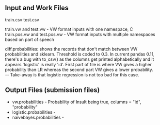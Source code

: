 Input and Work Files
-----------------------
  train.csv
  test.csv
  
  train.vw and test.vw - VW format inputs with one namespace, C
  train.pos.vw and test.pos.vw - VW format inputs with multiple namespaces based on part of speech

  diff.probabilities: shows the records that don't match between VW probabilities and sklearn. Threshold is coded to 0.3. In current pandas 0.11, there's a bug with to_csv() as the columns get printed alphabetically and it appears 'logistic' is really 'id'. First part of file is where VW gives a higher probability than LR whereas the second part VW gives a lower probability.  
 -- Take-away is that logistic regression is not too bad for this case.

Output Files (submission files)
-----------------------
  - vw.probabilities - Probability of Insult being true, columns = "id", "probability"
  - logistic.probabilities - 
  - naivebayes.probabilities -
